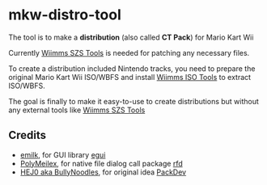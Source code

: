 # mkw-distro-tool

The tool is to make a **distribution** (also called **CT Pack**) for Mario Kart Wii

Currently [Wiimms SZS Tools](https://wiki.tockdom.com/wiki/Wiimms_SZS_Tools) is needed for patching any necessary files.

To create a distribution included Nintendo tracks, you need to prepare the original Mario Kart Wii ISO/WBFS and install [Wiimms ISO Tools](https://wiki.tockdom.com/wiki/Wiimms_ISO_Tools) to extract ISO/WBFS.

The goal is finally to make it easy-to-use to create distributions but without any external tools like [Wiimms SZS Tools](https://wiki.tockdom.com/wiki/Wiimms_SZS_Tools)

## Credits

- [emilk](https://github.com/emilk), for GUI library [egui](https://github.com/emilk/egui)
- [PolyMeilex](https://github.com/PolyMeilex), for native file dialog call package [rfd](https://github.com/PolyMeilex/rfd)
- [HEJ0 aka BullyNoodles](https://github.com/HEJ0), for original idea [PackDev](https://github.com/HEJ0/PackDev)
